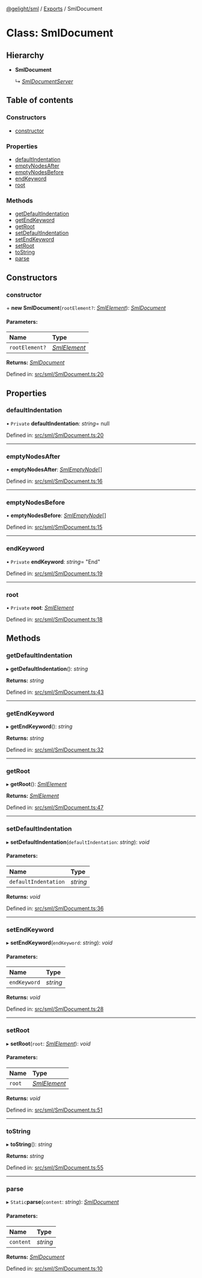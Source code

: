 [@gelight/sml](../README.md) / [Exports](../modules.md) / SmlDocument

# Class: SmlDocument

## Hierarchy

* **SmlDocument**

  ↳ [*SmlDocumentServer*](smldocumentserver.md)

## Table of contents

### Constructors

- [constructor](smldocument.md#constructor)

### Properties

- [defaultIndentation](smldocument.md#defaultindentation)
- [emptyNodesAfter](smldocument.md#emptynodesafter)
- [emptyNodesBefore](smldocument.md#emptynodesbefore)
- [endKeyword](smldocument.md#endkeyword)
- [root](smldocument.md#root)

### Methods

- [getDefaultIndentation](smldocument.md#getdefaultindentation)
- [getEndKeyword](smldocument.md#getendkeyword)
- [getRoot](smldocument.md#getroot)
- [setDefaultIndentation](smldocument.md#setdefaultindentation)
- [setEndKeyword](smldocument.md#setendkeyword)
- [setRoot](smldocument.md#setroot)
- [toString](smldocument.md#tostring)
- [parse](smldocument.md#parse)

## Constructors

### constructor

\+ **new SmlDocument**(`rootElement?`: [*SmlElement*](smlelement.md)): [*SmlDocument*](smldocument.md)

#### Parameters:

Name | Type |
:------ | :------ |
`rootElement?` | [*SmlElement*](smlelement.md) |

**Returns:** [*SmlDocument*](smldocument.md)

Defined in: [src/sml/SmlDocument.ts:20](https://github.com/GELight/sml/blob/346ca80/src/sml/SmlDocument.ts#L20)

## Properties

### defaultIndentation

• `Private` **defaultIndentation**: *string*= null

Defined in: [src/sml/SmlDocument.ts:20](https://github.com/GELight/sml/blob/346ca80/src/sml/SmlDocument.ts#L20)

___

### emptyNodesAfter

• **emptyNodesAfter**: [*SmlEmptyNode*](smlemptynode.md)[]

Defined in: [src/sml/SmlDocument.ts:16](https://github.com/GELight/sml/blob/346ca80/src/sml/SmlDocument.ts#L16)

___

### emptyNodesBefore

• **emptyNodesBefore**: [*SmlEmptyNode*](smlemptynode.md)[]

Defined in: [src/sml/SmlDocument.ts:15](https://github.com/GELight/sml/blob/346ca80/src/sml/SmlDocument.ts#L15)

___

### endKeyword

• `Private` **endKeyword**: *string*= "End"

Defined in: [src/sml/SmlDocument.ts:19](https://github.com/GELight/sml/blob/346ca80/src/sml/SmlDocument.ts#L19)

___

### root

• `Private` **root**: [*SmlElement*](smlelement.md)

Defined in: [src/sml/SmlDocument.ts:18](https://github.com/GELight/sml/blob/346ca80/src/sml/SmlDocument.ts#L18)

## Methods

### getDefaultIndentation

▸ **getDefaultIndentation**(): *string*

**Returns:** *string*

Defined in: [src/sml/SmlDocument.ts:43](https://github.com/GELight/sml/blob/346ca80/src/sml/SmlDocument.ts#L43)

___

### getEndKeyword

▸ **getEndKeyword**(): *string*

**Returns:** *string*

Defined in: [src/sml/SmlDocument.ts:32](https://github.com/GELight/sml/blob/346ca80/src/sml/SmlDocument.ts#L32)

___

### getRoot

▸ **getRoot**(): [*SmlElement*](smlelement.md)

**Returns:** [*SmlElement*](smlelement.md)

Defined in: [src/sml/SmlDocument.ts:47](https://github.com/GELight/sml/blob/346ca80/src/sml/SmlDocument.ts#L47)

___

### setDefaultIndentation

▸ **setDefaultIndentation**(`defaultIndentation`: *string*): *void*

#### Parameters:

Name | Type |
:------ | :------ |
`defaultIndentation` | *string* |

**Returns:** *void*

Defined in: [src/sml/SmlDocument.ts:36](https://github.com/GELight/sml/blob/346ca80/src/sml/SmlDocument.ts#L36)

___

### setEndKeyword

▸ **setEndKeyword**(`endKeyword`: *string*): *void*

#### Parameters:

Name | Type |
:------ | :------ |
`endKeyword` | *string* |

**Returns:** *void*

Defined in: [src/sml/SmlDocument.ts:28](https://github.com/GELight/sml/blob/346ca80/src/sml/SmlDocument.ts#L28)

___

### setRoot

▸ **setRoot**(`root`: [*SmlElement*](smlelement.md)): *void*

#### Parameters:

Name | Type |
:------ | :------ |
`root` | [*SmlElement*](smlelement.md) |

**Returns:** *void*

Defined in: [src/sml/SmlDocument.ts:51](https://github.com/GELight/sml/blob/346ca80/src/sml/SmlDocument.ts#L51)

___

### toString

▸ **toString**(): *string*

**Returns:** *string*

Defined in: [src/sml/SmlDocument.ts:55](https://github.com/GELight/sml/blob/346ca80/src/sml/SmlDocument.ts#L55)

___

### parse

▸ `Static`**parse**(`content`: *string*): [*SmlDocument*](smldocument.md)

#### Parameters:

Name | Type |
:------ | :------ |
`content` | *string* |

**Returns:** [*SmlDocument*](smldocument.md)

Defined in: [src/sml/SmlDocument.ts:10](https://github.com/GELight/sml/blob/346ca80/src/sml/SmlDocument.ts#L10)
